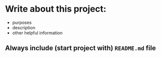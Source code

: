 # Write about this project:
 - purposes
 - description
 - other helpful information

## Always include (start project with) `README.md` file
